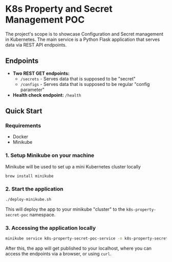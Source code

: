 # K8s Property and Secret Management POC

The project's scope is to showcase Configuration and Secret management in Kubernetes.
The main service is a Python Flask application that serves data via REST API endpoints.

## Endpoints

- **Two REST GET endpoints:**
  - `/secrets` - Serves data that is supposed to be "secret"
  - `/configs` - Serves data that is supposed to be regular "config parameter"
- **Health check endpoint:** `/health`

## Quick Start

### Requirements

- Docker
- Minikube

### 1. Setup Minikube on your machine

Minikube will be used to set up a mini Kubernetes cluster locally

`brew install minikube`

### 2. Start the application

```bash
./deploy-minikube.sh
```

This will deploy the app to your minikube "cluster" to the `k8s-property-secret-poc` namespace.

### 3. Accessing the application locally

```bash
minikube service k8s-property-secret-poc-service -n k8s-property-secret-poc
```
After this, the app will get published to your localhost, where you can access the endpoints via a browser, or using `curl`.
